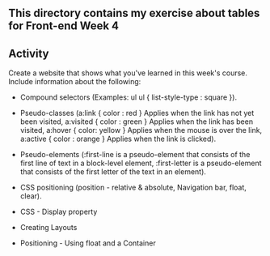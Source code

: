 ## This directory contains my exercise about tables for Front-end Week 4

## Activity

Create a website that shows what you've learned in this week's course. Include information about the following:

- Compound selectors (Examples: ul ul { list-style-type : square }).

- Pseudo-classes (a:link { color : red } Applies when the link has not yet been visited, a:visited { color : green } Applies when the link has been visited, a:hover { color: yellow } Applies when the mouse is over the link, a:active { color : orange } Applies when the link is clicked).

- Pseudo-elements (:first-line is a pseudo-element that consists of the first line of text in a block-level element, :first-letter is a pseudo-element that consists of the first letter of the text in an element).

- CSS positioning (position - relative & absolute, Navigation bar, float, clear).

- CSS - Display property

- Creating Layouts

- Positioning - Using float and a Container